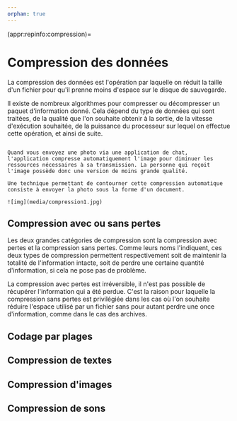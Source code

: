 ```yaml
---
orphan: true
---
```


(appr:repinfo:compression)=
# Compression des données

La compression des données est l'opération par laquelle on réduit la taille d'un fichier pour qu'il prenne moins d'espace sur le disque de sauvegarde. 

Il existe de nombreux algorithmes pour compresser ou décompresser un paquet d'information donné. Cela dépend du type de données qui sont traitées, de la qualité que l'on souhaite obtenir à la sortie, de la vitesse d'exécution souhaitée, de la puissance du processeur sur lequel on effectue cette opération, et ainsi de suite. 

````{didyouknow} 

Quand vous envoyez une photo via une application de chat, l'application compresse automatiquement l'image pour diminuer les ressources nécessaires à sa transmission. La personne qui reçoit l'image possède donc une version de moins grande qualité. 

Une technique permettant de contourner cette compression automatique consiste à envoyer la photo sous la forme d'un document. 

![img](media/compression1.jpg)
````

## Compression avec ou sans pertes

Les deux grandes catégories de compression sont la compression avec pertes et la compression sans pertes. Comme leurs noms l'indiquent, ces deux types de compression permettent respectivement soit de maintenir la totalité de l'information intacte, soit de perdre une certaine quantité d'information, si cela ne pose pas de problème. 

La compression avec pertes est irréversible, il n'est pas possible de récupérer l'information qui a été perdue. C'est la raison pour laquelle la compression sans pertes est privilégiée dans les cas où l'on souhaite réduire l'espace utilisé par un fichier sans pour autant perdre une once d'information, comme dans le cas des archives. 

## Codage par plages

## Compression de textes

## Compression d'images

## Compression de sons
